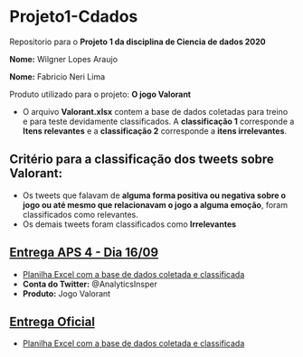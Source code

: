 # Projeto1-Cdados
Repositorio para o **Projeto 1 da disciplina de Ciencia de dados 2020**

**Nome:** Wilgner Lopes Araujo

**Nome:** Fabricio Neri Lima

Produto utilizado para o projeto: **O jogo Valorant**

 - O arquivo **Valorant.xlsx** contem a base de dados coletadas para treino e para teste devidamente classificados. A **classificação 1** corresponde a **Itens relevantes** e a **classificação 2** corresponde a **itens irrelevantes**.

## Critério para a classificação dos tweets sobre Valorant: 

  - Os tweets que falavam de **alguma forma positiva ou negativa sobre o jogo ou até mesmo que relacionavam o jogo a alguma emoção**, foram classificados como relevantes. 
  - Os demais tweets foram classificados como **Irrelevantes**
  
## [Entrega APS 4 - Dia 16/09](./Entrega_APS_4)
  - [Planilha Excel com a base de dados coletada e classificada](./Entrega_APS_4/Valorant.xlsx)
  - **Conta do Twitter:** @AnalyticsInsper
  - **Produto:** Jogo Valorant 

## [Entrega Oficial](./Oficial)
  - [Planilha Excel com a base de dados coletada e classificada](./Oficial)
